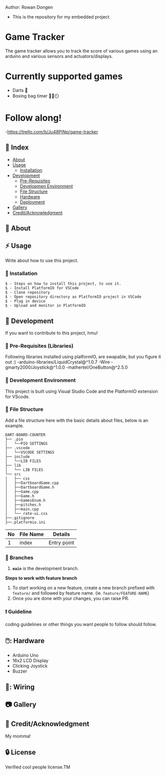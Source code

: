 Author: Rowan Dongen
- This is the repository for my embedded project.
  
# Game Tracker
The game tracker allows you to track the score of various games using an arduino and various sensors and actuators/displays.


# Currently supported games
- Darts 🎯
- Boxing bag timer 🥊👊⏲️

# Follow along!
-https://trello.com/b/Ju48PjNp/game-tracker

## :ledger: Index

- [About](#beginner-about)
- [Usage](#zap-usage)
  - [Installation](#electric_plug-installation)
- [Development](#wrench-development)
  - [Pre-Requisites](#notebook-pre-requisites)
  - [Developmen Environment](#nut_and_bolt-development-environment)
  - [File Structure](#file_folder-file-structure)
  - [Hardware](#electric_plug-hardware)
  - [Deployment](#rocket-deployment)  
- [Gallery](#camera-gallery)
- [Credit/Acknowledgment](#star2-creditacknowledgment)

##  :beginner: About

## :zap: Usage
Write about how to use this project.

###  :electric_plug: Installation


```
$ - Steps on how to install this project, to use it.
$ - Install PlatformIO for VSCode
$ - Clone repository
$ - Open repository directory as PlatformIO project in VSCode
$ - Plug in device
$ - Upload and monitor in PlatformIO
```

##  :wrench: Development
If you want to contribute to this project, hmu!

### :notebook: Pre-Requisites (Libraries)
Following libraries installed using platformIO, are swapable, but you figure it out :)
-arduino-libraries/LiquidCrystal@^1.0.7
-Wire
-gmarty2000/Joystick@^1.0.0
-mathertel/OneButton@^2.5.0

###  :nut_and_bolt: Development Environment
This project is built using Visual Studio Code and the PlatformIO extension for VScode.

###  :file_folder: File Structure
Add a file structure here with the basic details about files, below is an example.

```
DART-BOARD-COUNTER
├── .pio
│   └──PIO SETTINGS
├── .vscode
│   └──VSCODE SETTINGS
├── include
│   └──LIB FILES
├── lib
│   └── LIB FILES
└── src
│   ├── css
│   ├──DartboardGame.cpp
│   ├──DartboardGame.h
│   ├──Game.cpp
│   ├──Game.h
│   ├──GamesEnum.h
│   ├──pitches.h
│   ├──main.cpp 
│   └── rate-ui.css
├──.gitignore
├──.platformio.ini
```

| No | File Name | Details 
|----|------------|-------|
| 1  | index | Entry point


 ### :cactus: Branches
1. **`main`** is the development branch.

**Steps to work with feature branch**

1. To start working on a new feature, create a new branch prefixed with `feature/` and followed by feature name. (ie. `feature/FEATURE-NAME`)
2. Once you are done with your changes, you can raise PR.

### :exclamation: Guideline
coding guidelines or other things you want people to follow should follow.

## 🖱️: Hardware
- Arduino Uno
- 16x2 LCD Display
- Clicking Joystick
- Buzzer

##  🔌: Wiring
<insert wiring diagram>

##  :camera: Gallery
<Pics>

## :star2: Credit/Acknowledgment
My momma!

##  :lock: License
Verified cool people license.TM
